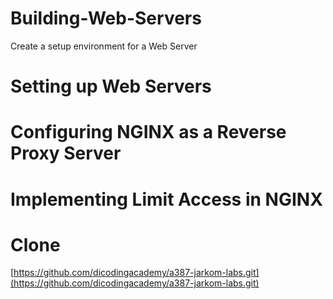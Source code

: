 # Building-Web-Servers
Create a setup environment for a Web Server

# Setting up Web Servers
# Configuring NGINX as a Reverse Proxy Server
# Implementing Limit Access in NGINX

# Clone
[https://github.com/dicodingacademy/a387-jarkom-labs.git](https://github.com/dicodingacademy/a387-jarkom-labs.git)
